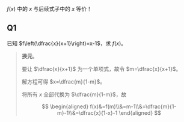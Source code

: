 $f(x)$ 中的 $x$ 与后续式子中的 $x$ 等价！

## Q1

已知 $f\left(\dfrac{x}{x+1}\right)=x-1$，求 $f(x)$。

> **换元**。
>
> 要让 $\dfrac{x}{x+1}$ 为一个单项式，故令 $m=\dfrac{x}{x+1}$。
>
> 解方程可得 $x=\dfrac{m}{1-m}$。
>
> 将所有 $x$ 全部代换为 $\dfrac{m}{1-m}$，故
> 
> $$
> \begin{aligned}
> f(x)&=f(m)\\&=m-1\\&=\dfrac{m}{1-m}-1\\&=\dfrac{x}{1-x}-1
> \end{aligned}
> $$
